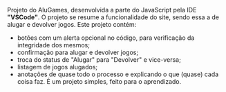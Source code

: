 Projeto do AluGames, desenvolvida a parte do JavaScript pela IDE **"VSCode"**. O projeto se resume a funcionalidade do site, sendo essa a de alugar e devolver jogos. 
Este projeto contém:
- botões com um alerta opcional no código, para verificação da integridade dos mesmos;
- confirmação para alugar e devolver jogos;
- troca do status de "Alugar" para "Devolver" e vice-versa;
- listagem de jogos alugados;
- anotações de quase todo o processo e explicando o que (quase) cada coisa faz.
É um projeto simples, feito para o aprendizado.
